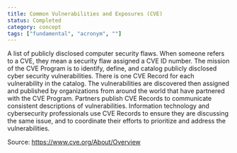 ```yaml
---
title: Common Vulnerabilities and Exposures (CVE)
status: Completed
category: concept
tags: ["fundamental", "acronym", ""]
---
```


A list of publicly disclosed computer security flaws. When someone refers to a CVE, they mean a security flaw assigned a CVE ID number. The mission of the CVE Program is to identify, define, and catalog publicly disclosed cyber security vulnerabilities. There is one CVE Record for each vulnerability in the catalog. The vulnerabilities are discovered then assigned and published by organizations from around the world that have partnered with the CVE Program. Partners publish CVE Records to communicate consistent descriptions of vulnerabilities. Information technology and cybersecurity professionals use CVE Records to ensure they are discussing the same issue, and to coordinate their efforts to prioritize and address the vulnerabilities.

Source: https://www.cve.org/About/Overview